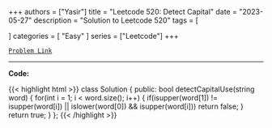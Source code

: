 
+++
authors = ["Yasir"]
title = "Leetcode 520: Detect Capital"
date = "2023-05-27"
description = "Solution to Leetcode 520"
tags = [
    
]
categories = [
    "Easy"
]
series = ["Leetcode"]
+++



[`Problem Link`](https://leetcode.com/problems/detect-capital/description/)

---

**Code:**

{{< highlight html >}}
class Solution {
public:
    bool detectCapitalUse(string word) {
        for(int i = 1; i < word.size(); i++) {
            if(isupper(word[1]) != isupper(word[i]) ||
              islower(word[0]) && isupper(word[i])) 
                return false;
        }
        return true;
    }
};
{{< /highlight >}}

